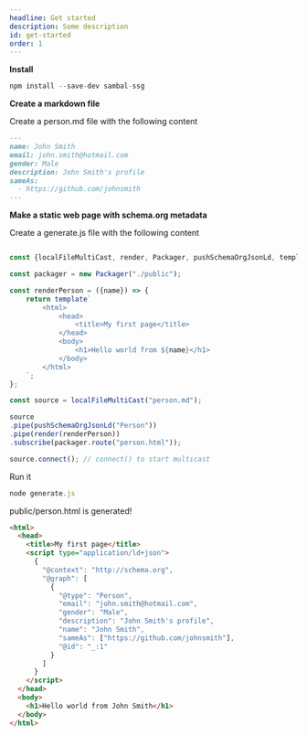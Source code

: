 ```yaml
---
headline: Get started
description: Some description
id: get-started
order: 1
---
```


__Install__

```js
npm install --save-dev sambal-ssg
```

__Create a markdown file__

Create a person.md file with the following content

```md
---
name: John Smith
email: john.smith@hotmail.com
gender: Male
description: John Smith's profile
sameAs:
  - https://github.com/johnsmith
---
```

__Make a static web page with schema.org metadata__

Create a generate.js file with the following content

```js

const {localFileMultiCast, render, Packager, pushSchemaOrgJsonLd, template} = require("sambal-ssg");

const packager = new Packager("./public");

const renderPerson = ({name}) => {
    return template`
        <html>
            <head>
                <title>My first page</title>
            </head>
            <body>
                <h1>Hello world from ${name}</h1>
            </body>
        </html>
    `;
};

const source = localFileMultiCast("person.md");

source
.pipe(pushSchemaOrgJsonLd("Person"))
.pipe(render(renderPerson))
.subscribe(packager.route("person.html"));

source.connect(); // connect() to start multicast
```

Run it

```js
node generate.js
```

public/person.html is generated!

```html
<html>
  <head>
    <title>My first page</title>
    <script type="application/ld+json">
      {
        "@context": "http://schema.org",
        "@graph": [
          {
            "@type": "Person",
            "email": "john.smith@hotmail.com",
            "gender": "Male",
            "description": "John Smith's profile",
            "name": "John Smith",
            "sameAs": ["https://github.com/johnsmith"],
            "@id": "_:1"
          }
        ]
      }
    </script>
  </head>
  <body>
    <h1>Hello world from John Smith</h1>
  </body>
</html>
```

